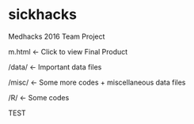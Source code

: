 # sickhacks
Medhacks 2016 Team Project

m.html <- Click to view Final Product

/data/ <- Important data files

/misc/ <- Some more codes + miscellaneous data files

/R/ <- Some codes

TEST